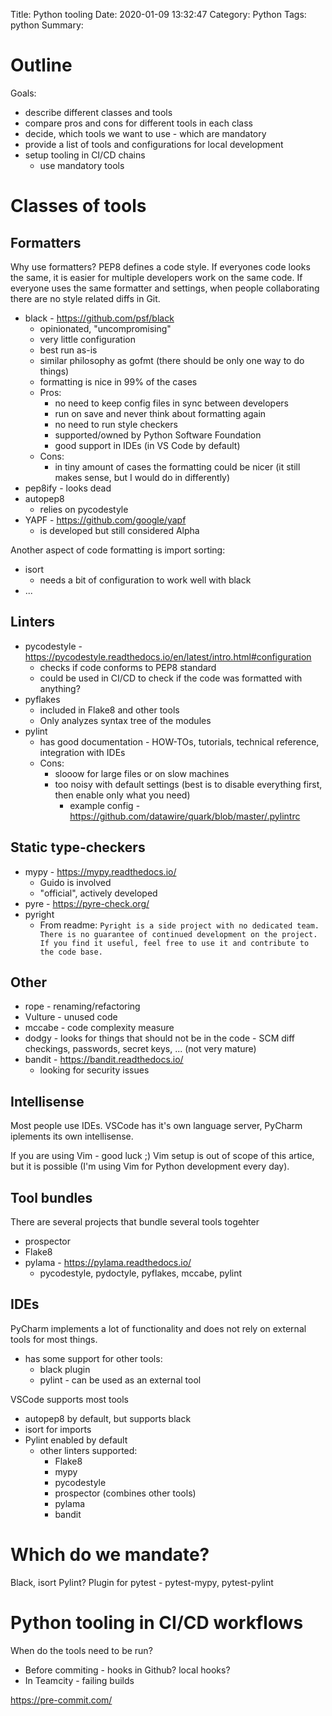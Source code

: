 Title: Python tooling
Date: 2020-01-09 13:32:47
Category: Python
Tags: python
Summary:

# Outline
Goals:

- describe different classes and tools
- compare pros and cons for different tools in each class
- decide, which tools we want to use - which are mandatory
- provide a list of tools and configurations for local development
- setup tooling in CI/CD chains
	- use mandatory tools

# Classes of tools

## Formatters
Why use formatters?
PEP8 defines a code style. If everyones code looks the same, it is easier for
multiple developers work on the same code. If everyone uses the same formatter
and settings, when people collaborating there are no style related diffs in
Git.

- black - https://github.com/psf/black
	- opinionated, "uncompromising"
	- very little configuration
	- best  run as-is
	- similar philosophy as gofmt (there should be only one way to do things)
	- formatting is nice in 99% of the cases
	- Pros:
		- no need to keep config files in sync between developers
		- run on save and never think about formatting again
		- no need to run style checkers
		- supported/owned by Python Software Foundation
		- good support in IDEs (in VS Code by default)
	- Cons:
		- in tiny amount of cases the formatting could be nicer (it still makes
			sense, but I would do in differently)
- pep8ify - looks dead
- autopep8
	- relies on pycodestyle
- YAPF - https://github.com/google/yapf
	- is developed but still considered Alpha

Another aspect of code formatting is import sorting:

- isort
	- needs a bit of configuration to work well with black
- ...

## Linters
- pycodestyle - https://pycodestyle.readthedocs.io/en/latest/intro.html#configuration
	- checks if code conforms to PEP8 standard
	- could be used in CI/CD to check if the code was formatted with anything?
- pyflakes
	- included in Flake8 and other tools
	- Only analyzes syntax tree of the modules
- pylint
	- has good documentation - HOW-TOs, tutorials, technical reference,
	integration with IDEs
	- Cons:
		- slooow for large files or on slow machines
		- too noisy with default settings (best is to disable everything
		first, then enable only what you need)
			- example config - https://github.com/datawire/quark/blob/master/.pylintrc

## Static type-checkers
- mypy - https://mypy.readthedocs.io/
	- Guido is involved
	- "official", actively developed
- pyre - https://pyre-check.org/
- pyright
	- From readme: `Pyright is a side project with no dedicated team. There is
	no guarantee of continued development on the project. If you find it useful,
	feel free to use it and contribute to the code base.`


## Other
- rope - renaming/refactoring
- Vulture - unused code
- mccabe - code complexity measure
- dodgy - looks for things that  should not be in the code - SCM diff checkings,
passwords, secret keys, ... (not very mature)
- bandit - https://bandit.readthedocs.io/
	- looking for security issues

## Intellisense
Most people use IDEs. VSCode has it's own language server, PyCharm iplements its
own intellisense.

If you are using Vim - good luck ;) Vim setup is out of scope of this
artice, but it is possible (I'm using Vim for Python development every day).

## Tool bundles
There are several projects that bundle several tools togehter
- prospector
- Flake8
- pylama - https://pylama.readthedocs.io/
	- pycodestyle, pydoctyle, pyflakes, mccabe, pylint

## IDEs
PyCharm implements a lot of functionality and does not rely on external tools
for most things.

- has some support for other tools:
	- black plugin
	- pylint - can be used as an external tool

VSCode supports most tools

- autopep8 by default, but supports black
- isort for imports
- Pylint enabled by default
	- other linters supported:
		- Flake8
		- mypy
		- pycodestyle
		- prospector (combines other tools)
		- pylama
		- bandit

# Which do we mandate?
Black, isort
Pylint?
Plugin for pytest - pytest-mypy, pytest-pylint

# Python tooling in CI/CD workflows
When do the tools need to be run?
- Before commiting - hooks in Github? local hooks?
- In Teamcity - failing builds

https://pre-commit.com/
